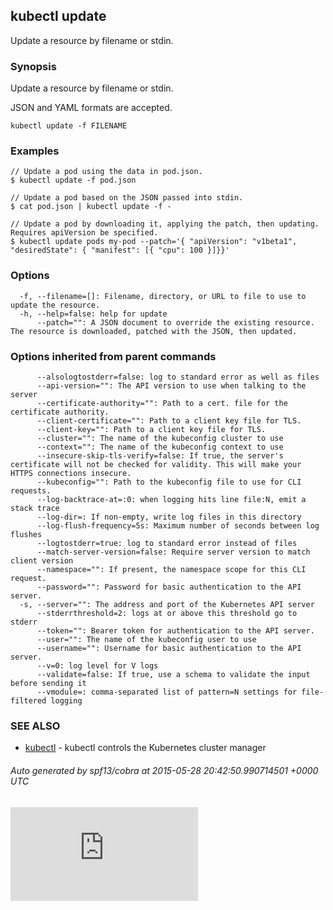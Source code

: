 ## kubectl update

Update a resource by filename or stdin.

### Synopsis


Update a resource by filename or stdin.

JSON and YAML formats are accepted.

```
kubectl update -f FILENAME
```

### Examples

```
// Update a pod using the data in pod.json.
$ kubectl update -f pod.json

// Update a pod based on the JSON passed into stdin.
$ cat pod.json | kubectl update -f -

// Update a pod by downloading it, applying the patch, then updating. Requires apiVersion be specified.
$ kubectl update pods my-pod --patch='{ "apiVersion": "v1beta1", "desiredState": { "manifest": [{ "cpu": 100 }]}}'
```

### Options

```
  -f, --filename=[]: Filename, directory, or URL to file to use to update the resource.
  -h, --help=false: help for update
      --patch="": A JSON document to override the existing resource. The resource is downloaded, patched with the JSON, then updated.
```

### Options inherited from parent commands

```
      --alsologtostderr=false: log to standard error as well as files
      --api-version="": The API version to use when talking to the server
      --certificate-authority="": Path to a cert. file for the certificate authority.
      --client-certificate="": Path to a client key file for TLS.
      --client-key="": Path to a client key file for TLS.
      --cluster="": The name of the kubeconfig cluster to use
      --context="": The name of the kubeconfig context to use
      --insecure-skip-tls-verify=false: If true, the server's certificate will not be checked for validity. This will make your HTTPS connections insecure.
      --kubeconfig="": Path to the kubeconfig file to use for CLI requests.
      --log-backtrace-at=:0: when logging hits line file:N, emit a stack trace
      --log-dir=: If non-empty, write log files in this directory
      --log-flush-frequency=5s: Maximum number of seconds between log flushes
      --logtostderr=true: log to standard error instead of files
      --match-server-version=false: Require server version to match client version
      --namespace="": If present, the namespace scope for this CLI request.
      --password="": Password for basic authentication to the API server.
  -s, --server="": The address and port of the Kubernetes API server
      --stderrthreshold=2: logs at or above this threshold go to stderr
      --token="": Bearer token for authentication to the API server.
      --user="": The name of the kubeconfig user to use
      --username="": Username for basic authentication to the API server.
      --v=0: log level for V logs
      --validate=false: If true, use a schema to validate the input before sending it
      --vmodule=: comma-separated list of pattern=N settings for file-filtered logging
```

### SEE ALSO
* [kubectl](kubectl.md)	 - kubectl controls the Kubernetes cluster manager

###### Auto generated by spf13/cobra at 2015-05-28 20:42:50.990714501 +0000 UTC

[![Analytics](https://kubernetes-site.appspot.com/UA-36037335-10/GitHub/docs/kubectl_update.md?pixel)]()
